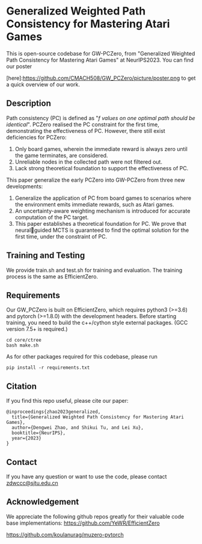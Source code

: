 # Generalized Weighted Path Consistency for Mastering Atari Games

This is open-source codebase for GW-PCZero, from "Generalized Weighted Path Consistency for Mastering Atari Games" at NeurIPS2023. You can find our poster 

[here]:https://github.com/CMACH508/GW_PCZero/picture/poster.png to get a quick overview of our work.

## Description
Path consistency (PC) is defined as "*f values on one optimal path should
be identical*". PCZero realised the PC constraint for the first time, demonstrating the effectiveness of PC. However, there still exist deficiencies for PCZero:
1. Only board games, wherein the immediate reward is always zero until the game 
terminates, are considered.
2. Unreliable nodes in the collected path were not filtered out.
3. Lack strong theoretical foundation to support the effectiveness of PC.

This paper generalize the early PCZero into GW-PCZero from three new developments:
1. Generalize the application of PC from board games to scenarios where the 
environment emits immediate rewards, such as Atari games.
2. An uncertainty-aware weighting mechanism is introduced for accurate 
computation of the PC target.
3. This paper establishes a theoretical foundation for PC. We prove that neuralguided MCTS is guaranteed to find the optimal solution for the first time, under 
the constraint of PC.

## Training and Testing
We provide train.sh and test.sh for training and evaluation. The training process is the same as EfficientZero.

## Requirements

Our GW_PCZero is built on EfficientZero, which requires python3 (>=3.6) and pytorch (>=1.8.0) with the development headers.
Before starting training, you need to build the c++/cython style external packages. (GCC version 7.5+ is required.)

```
cd core/ctree
bash make.sh
```
As for other packages required for this codebase, please run 
```
pip install -r requirements.txt
```

## Citation

If you find this repo useful, please cite our paper:

```
@inproceedings{zhao2023generalized,
  title={Generalized Weighted Path Consistency for Mastering Atari Games},
  author={Dengwei Zhao, and Shikui Tu, and Lei Xu},
  booktitle={NeurIPS},
  year={2023}
}
```

## Contact

If you have any question or want to use the code, please contact <zdwccc@sjtu.edu.cn>

## Acknowledgement

We appreciate the following github repos greatly for their valuable code base implementations:
<https://github.com/YeWR/EfficientZero>

<https://github.com/koulanurag/muzero-pytorch>